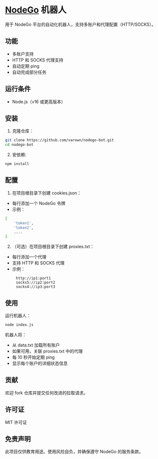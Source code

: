 # [NodeGo](https://app.nodego.ai/r/NODE588913414BD7) 机器人

用于 NodeGo 平台的自动化机器人，支持多账户和代理配置（HTTP/SOCKS）。

## 功能
- 多账户支持
- HTTP 和 SOCKS 代理支持
- 自动定期 ping
- 自动完成部分任务
  
## 运行条件
- Node.js（v16 或更高版本）


## 安装
1. 克隆仓库：
```bash
git clone https://github.com/varown/nodego-bot.git
cd nodego-bot
```

2. 安依赖:
```bash
npm install
```

## 配置
1. 在项目根目录下创建 cookies.json：
- 每行添加一个 NodeGo 令牌
- 示例：
```bash
[
    'token1',
    'token2',
    ....
]   
```

2. （可选）在项目根目录下创建 proxies.txt：

- 每行添加一个代理
- 支持 HTTP 和 SOCKS 代理
- 示例：

```
     http://ip1:port1
     socks5://ip2:port2
     socks4://ip3:port3
```
## 使用
运行机器人：
```bash
node index.js
```

机器人将：

- 从 data.txt 加载所有账户
- 如果可用，关联 proxies.txt 中的代理
- 每 10 秒开始定期 ping
- 显示每个账户的详细状态信息

## 贡献
欢迎 fork 仓库并提交任何改进的拉取请求。

## 许可证
MIT 许可证

## 免责声明
此项目仅供教育用途。使用风险自负，并确保遵守 NodeGo 的服务条款。
